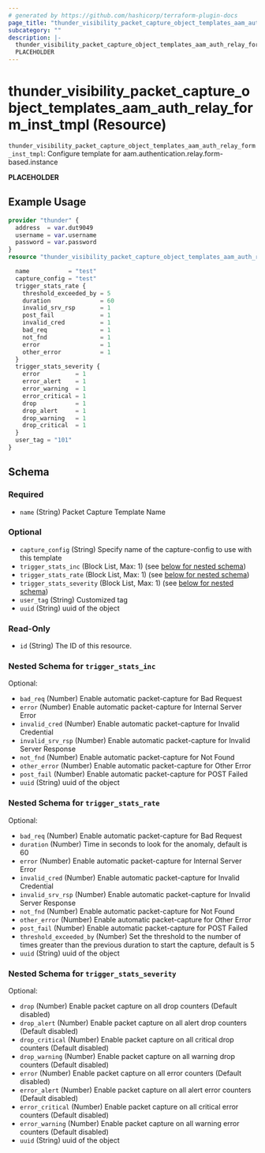 ```yaml
---
# generated by https://github.com/hashicorp/terraform-plugin-docs
page_title: "thunder_visibility_packet_capture_object_templates_aam_auth_relay_form_inst_tmpl Resource - terraform-provider-thunder"
subcategory: ""
description: |-
  thunder_visibility_packet_capture_object_templates_aam_auth_relay_form_inst_tmpl: Configure template for aam.authentication.relay.form-based.instance
  PLACEHOLDER
---
```


# thunder_visibility_packet_capture_object_templates_aam_auth_relay_form_inst_tmpl (Resource)

`thunder_visibility_packet_capture_object_templates_aam_auth_relay_form_inst_tmpl`: Configure template for aam.authentication.relay.form-based.instance

__PLACEHOLDER__

## Example Usage

```terraform
provider "thunder" {
  address  = var.dut9049
  username = var.username
  password = var.password
}
resource "thunder_visibility_packet_capture_object_templates_aam_auth_relay_form_inst_tmpl" "thunder_visibility_packet_capture_object_templates_aam_auth_relay_form_inst_tmpl" {

  name           = "test"
  capture_config = "test"
  trigger_stats_rate {
    threshold_exceeded_by = 5
    duration              = 60
    invalid_srv_rsp       = 1
    post_fail             = 1
    invalid_cred          = 1
    bad_req               = 1
    not_fnd               = 1
    error                 = 1
    other_error           = 1
  }
  trigger_stats_severity {
    error          = 1
    error_alert    = 1
    error_warning  = 1
    error_critical = 1
    drop           = 1
    drop_alert     = 1
    drop_warning   = 1
    drop_critical  = 1
  }
  user_tag = "101"
}
```

<!-- schema generated by tfplugindocs -->
## Schema

### Required

- `name` (String) Packet Capture Template Name

### Optional

- `capture_config` (String) Specify name of the capture-config to use with this template
- `trigger_stats_inc` (Block List, Max: 1) (see [below for nested schema](#nestedblock--trigger_stats_inc))
- `trigger_stats_rate` (Block List, Max: 1) (see [below for nested schema](#nestedblock--trigger_stats_rate))
- `trigger_stats_severity` (Block List, Max: 1) (see [below for nested schema](#nestedblock--trigger_stats_severity))
- `user_tag` (String) Customized tag
- `uuid` (String) uuid of the object

### Read-Only

- `id` (String) The ID of this resource.

<a id="nestedblock--trigger_stats_inc"></a>
### Nested Schema for `trigger_stats_inc`

Optional:

- `bad_req` (Number) Enable automatic packet-capture for Bad Request
- `error` (Number) Enable automatic packet-capture for Internal Server Error
- `invalid_cred` (Number) Enable automatic packet-capture for Invalid Credential
- `invalid_srv_rsp` (Number) Enable automatic packet-capture for Invalid Server Response
- `not_fnd` (Number) Enable automatic packet-capture for Not Found
- `other_error` (Number) Enable automatic packet-capture for Other Error
- `post_fail` (Number) Enable automatic packet-capture for POST Failed
- `uuid` (String) uuid of the object


<a id="nestedblock--trigger_stats_rate"></a>
### Nested Schema for `trigger_stats_rate`

Optional:

- `bad_req` (Number) Enable automatic packet-capture for Bad Request
- `duration` (Number) Time in seconds to look for the anomaly, default is 60
- `error` (Number) Enable automatic packet-capture for Internal Server Error
- `invalid_cred` (Number) Enable automatic packet-capture for Invalid Credential
- `invalid_srv_rsp` (Number) Enable automatic packet-capture for Invalid Server Response
- `not_fnd` (Number) Enable automatic packet-capture for Not Found
- `other_error` (Number) Enable automatic packet-capture for Other Error
- `post_fail` (Number) Enable automatic packet-capture for POST Failed
- `threshold_exceeded_by` (Number) Set the threshold to the number of times greater than the previous duration to start the capture, default is 5
- `uuid` (String) uuid of the object


<a id="nestedblock--trigger_stats_severity"></a>
### Nested Schema for `trigger_stats_severity`

Optional:

- `drop` (Number) Enable packet capture on all drop counters (Default disabled)
- `drop_alert` (Number) Enable packet capture on all alert drop counters (Default disabled)
- `drop_critical` (Number) Enable packet capture on all critical drop counters (Default disabled)
- `drop_warning` (Number) Enable packet capture on all warning drop counters (Default disabled)
- `error` (Number) Enable packet capture on all error counters (Default disabled)
- `error_alert` (Number) Enable packet capture on all alert error counters (Default disabled)
- `error_critical` (Number) Enable packet capture on all critical error counters (Default disabled)
- `error_warning` (Number) Enable packet capture on all warning error counters (Default disabled)
- `uuid` (String) uuid of the object


